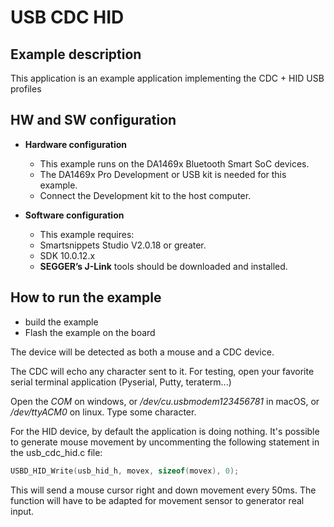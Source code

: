 # USB CDC HID

## Example description

This application is an example application implementing the CDC + HID USB profiles

## HW and SW configuration

* **Hardware configuration**

  * This example runs on the DA1469x Bluetooth Smart SoC devices.
  * The DA1469x Pro Development or USB kit is needed for this example.
  * Connect the Development kit to the host computer.

* **Software configuration**
  * This example requires:
  * Smartsnippets Studio V2.0.18 or greater.
  * SDK 10.0.12.x
  * **SEGGER’s J-Link** tools should be downloaded and installed.

## How to run the example

* build the example
* Flash the example on the board

The device will be detected as both a mouse and a CDC device.

The CDC will echo any character sent to it. For testing, open your favorite serial terminal application (Pyserial, Putty, teraterm...)

Open the *COM<Number>* on windows, or */dev/cu.usbmodem123456781* in macOS, or */dev/ttyACM0* on linux. Type some character.

For the HID device, by default the application is doing nothing. It's possible to generate mouse movement by uncommenting the following statement in the usb_cdc_hid.c file:

```c
USBD_HID_Write(usb_hid_h, movex, sizeof(movex), 0);
```

This will send a mouse cursor right and down movement every 50ms. The function will have to be adapted for movement sensor to generator real input.
